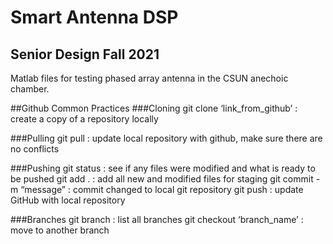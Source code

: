 # Smart Antenna DSP 
## Senior Design Fall 2021 

Matlab files for testing phased array antenna in the CSUN anechoic chamber. 

##Github Common Practices
###Cloning
git clone ‘link_from_github’ : create a copy of a repository locally

###Pulling
git pull : update local repository with github, make sure there are no conflicts

###Pushing
git status : see if any files were modified and what is ready to be pushed
git add . : add all new and modified files for staging
git commit -m “message” : commit changed to local git repository
git push : update GitHub with local repository

###Branches
git branch : list all branches
git checkout ‘branch_name’ : move to another branch


